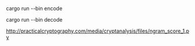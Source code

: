 
cargo run --bin encode

cargo run --bin decode

http://practicalcryptography.com/media/cryptanalysis/files/ngram_score_1.py